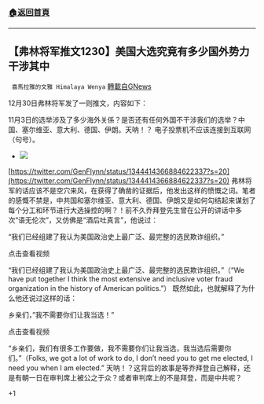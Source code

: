 ###  [:house:返回首頁](https://github.com/ourhimalayas/txt)
---

## 【弗林将军推文1230】美国大选究竟有多少国外势力干涉其中
` 喜馬拉雅的文雅 Himalaya Wenya` [轉載自GNews](https://gnews.org/zh-hans/702277/)

12月30日弗林将军发了一则推文，内容如下：

11月3日的选举涉及了多少海外关係？是否还有任何外国不干涉我们的选举？中国、塞尔维亚、意大利、德国、伊朗。天呐！？
电子投票机不应该连接到互联网（句号）。

- ![]()![](https://gnews.org/wp-content/uploads/2020/12/flynn-how-many-overseas-connection.png)

[https://twitter.com/GenFlynn/status/1344414366884622337?s=20](https://twitter.com/GenFlynn/status/1344414366884622337?s=20)
弗林将军的话应该不是空穴来风，在获得了确凿的证据后，他发出这样的愤慨之词。笔者的感慨不禁是，中共国和塞尔维亚、意大利、德国、伊朗又是如何勾结起来谋划了每个分工和环节进行大选操控的啊？！前不久乔拜登先生曾在公开的讲话中多次“语无伦次”，又仿佛是“酒后吐真言”，他说过：

“我们已经组建了我认为美国政治史上最广泛、最完整的选民欺诈组织。”

点击查看视频


“我们已经组建了我认为美国政治史上最广泛、最完整的选民欺诈组织。”（“We have put together I think the most extensive and inclusive voter fraud organization in the history of American politics.”）
既然如此，也就解释了为什么他还说过这样的话：

乡亲们，”我不需要你们让我当选！”

点击查看视频


“乡亲们，我们有很多工作要做，我不需要你们让我当选，我当选后需要你们。”（Folks, we got a lot of work to do, I don’t need you to get me elected, I need you when I am elected.”
天呐！？这背后的故事是等乔拜登自己解释，还是有朝一日在审判席上被公之于众？或者审判席上的不是拜登，而是中共呢？

+1
